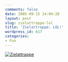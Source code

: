 ```yaml
---
comments: false
date: 2005-09-15 14:04:28
layout: post
slug: zielattrappe-lol
title: 'Zielattrappe: LOL!'
wordpress_id: 617
categories:
- Fun
---
```


[![Zielattrappe](http://static.flickr.com/24/43464645_e07e5cc120.jpg)](http://www.flickr.com/photos/walsweer/43464645/)
